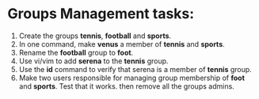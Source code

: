 # Groups Management tasks:
1. Create the groups **tennis**, **football** and **sports**.
2. In one command, make **venus** a member of **tennis** and **sports**.
3. Rename the **football** group to **foot**.
4. Use vi/vim to add **serena** to the **tennis** group.
5. Use the **id** command to verify that serena is a member of **tennis** group.
6. Make two users responsible for managing group membership of **foot** and **sports**. Test that it works. then remove all the groups admins.

